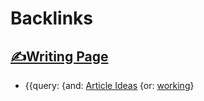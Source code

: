 
# Backlinks
## [✍Writing Page](<✍Writing Page.md>)
- {{query: {and: [Article Ideas](<Article Ideas.md>) {or: [working](<working.md>)}

